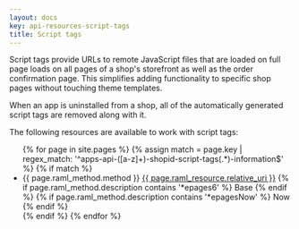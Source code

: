 ```yaml
---
layout: docs
key: api-resources-script-tags
title: Script tags
---
```


Script tags provide URLs to remote JavaScript files that are loaded on full page loads on all pages of a shop's storefront as well as the order confirmation page.
This simplifies adding functionality to specific shop pages without touching theme templates.

When an app is uninstalled from a shop, all of the automatically generated script tags are removed along with it.

The following resources are available to work with script tags:

<ul id="resource-list">
  {% for page in site.pages %}
    {% assign match = page.key | regex_match: '^apps-api-([a-z]+)-shopid-script-tags(.*)-information$' %}
    {% if match %}
      <li class="resource-entry">
        <span class="http-method http-method-{{ page.raml_method.method | downcase }}">{{ page.raml_method.method }}</span>
        <a href="{{ page.url | prepend: site.baseurl }}">{{ page.raml_resource.relative_uri }}</a>
        {% if page.raml_method.description contains '*epages6' %}
          <span class='ep-label-base ep-label'>Base</span>
        {% endif %}
        {% if page.raml_method.description contains '*epagesNow' %}
          <span class='ep-label-now ep-label'>Now</span>
        {% endif %}
      </li>
    {% endif %}
  {% endfor %}
</ul>
